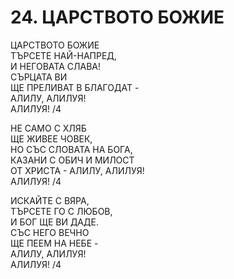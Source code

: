 # 24. ЦАРСТВОТО БОЖИЕ  
  
ЦАРСТВОТО БОЖИЕ  
ТЪРСЕТЕ НАЙ-НАПРЕД,  
И НЕГОВАТА СЛАВА!  
СЪРЦАТА ВИ  
ЩЕ ПРЕЛИВАТ В БЛАГОДАТ -  
АЛИЛУ, АЛИЛУЯ!  
АЛИЛУЯ! /4  
  
НЕ САМО С ХЛЯБ  
ЩЕ ЖИВЕЕ ЧОВЕК,  
НО СЪС СЛОВАТА НА БОГА,  
КАЗАНИ С ОБИЧ И МИЛОСТ  
ОТ ХРИСТА - АЛИЛУ, АЛИЛУЯ!  
АЛИЛУЯ! /4  
  
ИСКАЙТЕ С ВЯРА,  
ТЪРСЕТЕ ГО С ЛЮБОВ,  
И БОГ ЩЕ ВИ ДАДЕ.  
СЪС НЕГО ВЕЧНО  
ЩЕ ПЕЕМ НА НЕБЕ -  
АЛИЛУ, АЛИЛУЯ!  
АЛИЛУЯ! /4  
